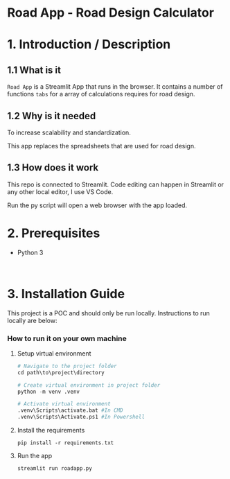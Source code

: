 <!-- # 🎈 Blank app template

A simple Streamlit app template for you to modify!

[![Open in Streamlit](https://static.streamlit.io/badges/streamlit_badge_black_white.svg)](https://blank-app-template.streamlit.app/)

### How to run it on your own machine

1. Install the requirements

   ```
   $ pip install -r requirements.txt
   ```

2. Run the app

   ```
   $ streamlit run streamlit_app.py
   ``` -->

# Road App - Road Design Calculator

# 1. Introduction / Description
## 1.1 What is it
`Road App` is a Streamlit App that runs in the browser. It contains a number of functions `tabs` for a array of calculations requires for road design.

## 1.2 Why is it needed
To increase scalability and standardization.

This app replaces the spreadsheets that are used for road design. 

## 1.3 How does it work
This repo is connected to Streamlit.
Code editing can happen in Streamlit or any other local editor, I use VS Code.

Run the py script will open a web browser with the app loaded.
<br>




# 2. Prerequisites
- Python 3

<br>




# 3. Installation Guide

This project is a POC and should only be run locally. Instructions to run locally are below:

### How to run it on your own machine

1. Setup virtual environment
   ```py
   # Navigate to the project folder
   cd path\to\project\directory

   # Create virtual environment in project folder
   python -m venv .venv

   # Activate virtual environment
   .venv\Scripts\activate.bat #In CMD
   .venv\Scripts\Activate.ps1 #In Powershell
   ```

2. Install the requirements

   ```
   pip install -r requirements.txt
   ```

3. Run the app

   ```
   streamlit run roadapp.py